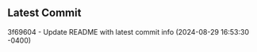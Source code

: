 
## Latest Commit
3f69604 - Update README with latest commit info (2024-08-29 16:53:30 -0400) <Yunxi-Zhou>
